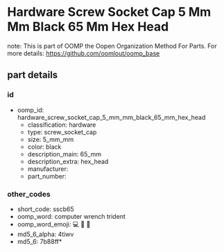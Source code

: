 # Hardware Screw Socket Cap 5 Mm Mm Black 65 Mm Hex Head  

note: This is part of OOMP the Oopen Organization Method For Parts. For more details: https://github.com/oomlout/oomp_base

##  part details





### id
* oomp_id: hardware_screw_socket_cap_5_mm_mm_black_65_mm_hex_head
  * classification: hardware
  * type: screw_socket_cap
  * size: 5_mm_mm
  * color: black
  * description_main: 65_mm
  * description_extra: hex_head
  * manufacturer: 
  * part_number: 

### other_codes
* short_code: sscb65
* oomp_word: computer wrench trident
* oomp_word_emoji: :computer: :wrench: :trident:
* md5_6_alpha: 4tiwv
* md5_6: 7b88ff* 